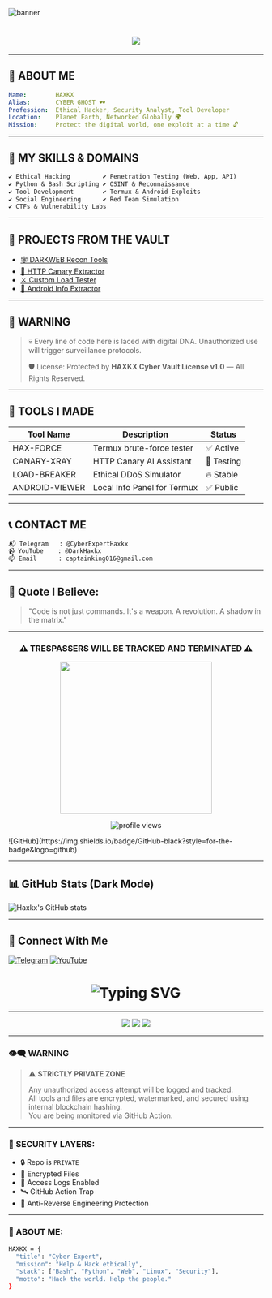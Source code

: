 ![banner](https://raw.githubusercontent.com/yourusername/yourrepo/main/assets/banner.gif)

<h1 align="center">
  <img src="https://readme-typing-svg.herokuapp.com/?font=Fira+Code&size=30&duration=5000&pause=500&color=00FF00&center=true&vCenter=true&multiline=true&width=800&height=100&lines=%F0%9F%9A%80+WELCOME+TO+HAXKX+CYBER+VAULT+%F0%9F%94%92;ETHICAL+HACKER+%E2%9C%88%EF%B8%8F+CYBER+SAVIOR+%F0%9F%92%BB"/>
</h1>

---

## 🧠 ABOUT ME

```yaml
Name:        HAXKX
Alias:       CYBER GHOST 🕶️
Profession:  Ethical Hacker, Security Analyst, Tool Developer
Location:    Planet Earth, Networked Globally 🌍
Mission:     Protect the digital world, one exploit at a time 🔓
```  

---

## 🧨 MY SKILLS & DOMAINS

```txt
✔️ Ethical Hacking         ✔️ Penetration Testing (Web, App, API)
✔️ Python & Bash Scripting ✔️ OSINT & Reconnaissance
✔️ Tool Development        ✔️ Termux & Android Exploits
✔️ Social Engineering      ✔️ Red Team Simulation
✔️ CTFs & Vulnerability Labs
```

---

## 🔮 PROJECTS FROM THE VAULT

- [🕸️ DARKWEB Recon Tools](https://github.com/haxkx/dark-recon)
- [📡 HTTP Canary Extractor](https://github.com/haxkx/http-canary-tool)
- [⚔️ Custom Load Tester](https://github.com/haxkx/black-force)
- [🔐 Android Info Extractor](https://github.com/haxkx/android-scout)

---

## 🚫 WARNING

> 💀 Every line of code here is laced with digital DNA. Unauthorized use will trigger surveillance protocols.
> 
> 🛡️ License: Protected by **HAXKX Cyber Vault License v1.0** — All Rights Reserved.

---

## 🧱 TOOLS I MADE

| Tool Name       | Description                      | Status     |
|----------------|----------------------------------|------------|
| HAX-FORCE      | Termux brute-force tester        | ✅ Active  |
| CANARY-XRAY    | HTTP Canary AI Assistant         | 🧪 Testing |
| LOAD-BREAKER   | Ethical DDoS Simulator           | 🔥 Stable  |
| ANDROID-VIEWER | Local Info Panel for Termux      | ✅ Public  |

---

## 📞 CONTACT ME

```bash
📬 Telegram   : @CyberExpertHaxkx
📹 YouTube    : @DarkHaxkx
📫 Email      : captainking016@gmail.com
```

---

## 🧠 Quote I Believe:

> "Code is not just commands. It's a weapon. A revolution. A shadow in the matrix."

---

<h3 align="center">⚠️ TRESPASSERS WILL BE TRACKED AND TERMINATED ⚠️</h3>

<p align="center">
  <img src="https://media.tenor.com/dEFQ8T2OZxUAAAAC/hacker-hacking.gif" width="300px">
</p>

<p align="center">
  <img src="https://komarev.com/ghpvc/?username=Haxkx&style=for-the-badge&color=green" alt="profile views"/>
</p>![GitHub](https://img.shields.io/badge/GitHub-black?style=for-the-badge&logo=github)

---

## 📊 GitHub Stats (Dark Mode)
![Haxkx's GitHub stats](https://github-readme-stats.vercel.app/api?username=Haxkx&show_icons=true&theme=tokyonight)

---

## 🚀 Connect With Me
[![Telegram](https://img.shields.io/badge/Telegram-2CA5E0?style=for-the-badge&logo=telegram&logoColor=white)](https://t.me/CyberExpertHaxkx)
[![YouTube](https://img.shields.io/badge/Youtube-FF0000?style=for-the-badge&logo=youtube&logoColor=white)](https://youtube.com/@DarkHaxkx)

<h1 align="center">
  <img src="https://readme-typing-svg.demolab.com?font=Fira+Code&size=28&pause=1000&color=00FFAA&center=true&vCenter=true&width=500&lines=🔐+HAXKX+PERSONAL+VAULT;☠️+Cyber+Security+Is+My+Passion;👁️‍🗨️+Unauthorized+Access+Will+Be+Logged!" alt="Typing SVG" />
</h1>

---

<p align="center">
  <img src="https://github-readme-stats.vercel.app/api?username=Haxkx&show_icons=true&theme=tokyonight&hide_border=true" />
  <img src="https://github-readme-streak-stats.herokuapp.com/?user=Haxkx&theme=tokyonight&hide_border=true" />
  <img src="https://github-readme-stats.vercel.app/api/top-langs/?username=Haxkx&layout=compact&theme=tokyonight&hide_border=true" />
</p>

---

### 👁‍🗨 WARNING

> ⚠️ **STRICTLY PRIVATE ZONE**
>
> Any unauthorized access attempt will be logged and tracked.  
> All tools and files are encrypted, watermarked, and secured using internal blockchain hashing.  
> You are being monitored via GitHub Action.

---

### 🔐 SECURITY LAYERS:

- 🔒 Repo is `PRIVATE`
- 🧬 Encrypted Files
- 📍 Access Logs Enabled
- 🛰️ GitHub Action Trap
- 🧿 Anti-Reverse Engineering Protection

---

### 🧠 ABOUT ME:

```bash
HAXKX = {
  "title": "Cyber Expert",
  "mission": "Help & Hack ethically",
  "stack": ["Bash", "Python", "Web", "Linux", "Security"],
  "motto": "Hack the world. Help the people."
}

